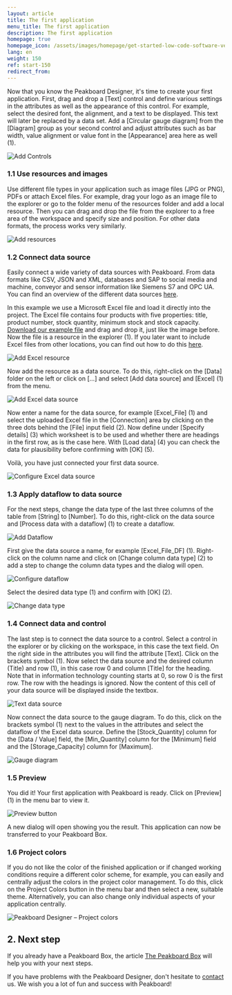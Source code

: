 ```yaml
---
layout: article
title: The first application  
menu_title: The first application   
description: The first application 
homepage: true
homepage_icon: /assets/images/homepage/get-started-low-code-software-vector.svg
lang: en
weight: 150
ref: start-150
redirect_from:
---
```


Now that you know the Peakboard Designer, it's time to create your first application.
First, drag and drop a [Text] control and define various settings in the attributes as well as the appearance of this control. For example, select the desired font, the alignment, and a text to be displayed. This text will later be replaced by a data set. Add a [Circular gauge diagram] from the [Diagram] group as your second control and adjust attributes such as bar width, value alignment or value font in the [Appearance] area here as well (1).

![Add Controls](/assets/images/get_started/en_visualization-01.png)

### 1.1 Use resources and images

Use different file types in your application such as image files (JPG or PNG), PDFs or attach Excel files.
For example, drag your logo as an image file to the explorer or go to the folder menu of the resources folder and add a local resource. Then you can drag and drop the file from the explorer to a free area of the workspace and specify size and position. For other data formats, the process works very similarly.

![Add resources](/assets/images/get_started/en_visualization-02.gif)

### 1.2 Connect data source

Easily connect a wide variety of data sources with Peakboard. From data formats like CSV, JSON and XML, databases and SAP to social media and machine, conveyor and sensor information like Siemens S7 and OPC UA. You can find an overview of the different data sources [here](https://peakboard.com/en/interfaces/?utm_source=HelpCenter&utm_medium=Link&utm_campaign=GetStarted_Article).

In this example we use a Microsoft Excel file and load it directly into the project. The Excel file contains four products with five properties: title, product number, stock quantity, minimum stock and stock capacity. [Download our example file](/assets/files/examples/Peakboard_Example_Date.xlsx) and drag and drop it, just like the image before. Now the file is a resource in the explorer (1). If you later want to include Excel files from other locations, you can find out how to do this [here](/data_sources/Excel/en-excel.html).

![Add Excel resource](/assets/images/get_started/en_visualization-03.png)

Now add the resource as a data source. To do this, right-click on the [Data] folder on the left or click on [...] and select [Add data source] and [Excel] (1) from the menu.

![Add Excel data source](/assets/images/get_started/en_visualization-04.png)

Now enter a name for the data source, for example [Excel_File] (1) and select the uploaded Excel file in the [Connection] area by clicking on the three dots behind the [File] input field (2). Now define under [Specify details] (3) which worksheet is to be used and whether there are headings in the first row, as is the case here. With [Load data] (4) you can check the data for plausibility before confirming with [OK] (5).

Voilà, you have just connected your first data source.

![Configure Excel data source](/assets/images/get_started/en_visualization-05.png)

### 1.3 Apply dataflow to data source

For the next steps, change the data type of the last three columns of the table from [String] to [Number]. To do this, right-click on the data source and [Process data with a dataflow] (1) to create a dataflow.

![Add Dataflow](/assets/images/get_started/en_visualization-06.png)

First give the data source a name, for example [Excel_File_DF] (1).
Right-click on the column name and click on [Change column data type] (2) to add a step to change the column data types and the dialog will open.

![Configure dataflow](/assets/images/get_started/en_visualization-07.png)

Select the desired data type (1) and confirm with [OK] (2).

![Change data type](/assets/images/get_started/en_visualization-08.png)

### 1.4 Connect data and control

The last step is to connect the data source to a control. Select a control in the explorer or by clicking on the workspace, in this case the text field. On the right side in the attributes you will find the attribute [Text]. Click on the brackets symbol (1). Now select the data source and the desired column (Title) and row (1), in this case row 0 and column [Title] for the heading. Note that in information technology counting starts at 0, so row 0 is the first row. The row with the headings is ignored.
Now the content of this cell of your data source will be displayed inside the textbox.

![Text data source](/assets/images/get_started/en_visualization-09.png)

Now connect the data source to the gauge diagram. To do this, click on the brackets symbol (1) next to the values in the attributes and select the dataflow of the Excel data source. Define the [Stock_Quantity] column for the [Data / Value] field, the [Min_Quantity] column for the [Minimum] field and the [Storage_Capacity] column for [Maximum].

![Gauge diagram](/assets/images/get_started/en_visualization-10.png)

### 1.5 Preview

You did it! Your first application with Peakboard is ready.
Click on [Preview] (1) in the menu bar to view it.

![Preview button](/assets/images/get_started/en_visualization-11.png)

A new dialog will open showing you the result. This application can now be transferred to your Peakboard Box.

### 1.6 Project colors

If you do not like the color of the finished application or if changed working conditions require a different color scheme, for example, you can easily and centrally adjust the colors in the project color management.
To do this, click on the Project Colors button in the menu bar and then select a new, suitable theme. Alternatively, you can also change only individual aspects of your application centrally.

![Peakboard Designer – Project colors](/assets/images/get_started/en_visualization-12.gif)

## 2. Next step

If you already have a Peakboard Box, the article [The Peakboard Box](https://help.peakboard.com/get_started/de-peakboard-box.html) will help you with your next steps.

If you have problems with the Peakboard Designer, don't hesitate to [contact](mailto:support@peakboard.com) us.
We wish you a lot of fun and success with Peakboard!
